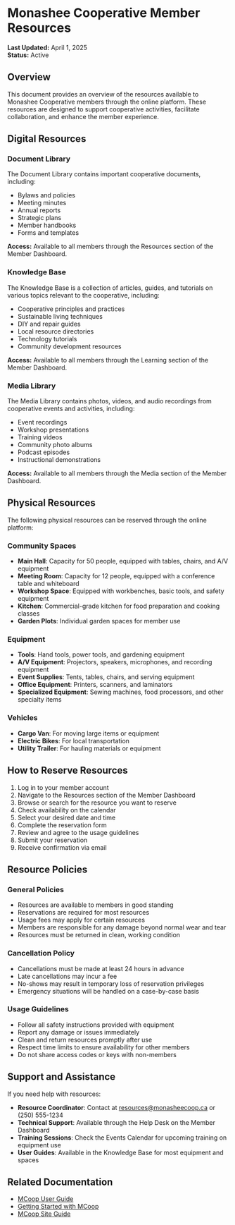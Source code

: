 # Monashee Cooperative Member Resources

**Last Updated:** April 1, 2025  
**Status:** Active

## Overview

This document provides an overview of the resources available to Monashee Cooperative members through the online platform. These resources are designed to support cooperative activities, facilitate collaboration, and enhance the member experience.

## Digital Resources

### Document Library

The Document Library contains important cooperative documents, including:

- Bylaws and policies
- Meeting minutes
- Annual reports
- Strategic plans
- Member handbooks
- Forms and templates

**Access:** Available to all members through the Resources section of the Member Dashboard.

### Knowledge Base

The Knowledge Base is a collection of articles, guides, and tutorials on various topics relevant to the cooperative, including:

- Cooperative principles and practices
- Sustainable living techniques
- DIY and repair guides
- Local resource directories
- Technology tutorials
- Community development resources

**Access:** Available to all members through the Learning section of the Member Dashboard.

### Media Library

The Media Library contains photos, videos, and audio recordings from cooperative events and activities, including:

- Event recordings
- Workshop presentations
- Training videos
- Community photo albums
- Podcast episodes
- Instructional demonstrations

**Access:** Available to all members through the Media section of the Member Dashboard.

## Physical Resources

The following physical resources can be reserved through the online platform:

### Community Spaces

- **Main Hall**: Capacity for 50 people, equipped with tables, chairs, and A/V equipment
- **Meeting Room**: Capacity for 12 people, equipped with a conference table and whiteboard
- **Workshop Space**: Equipped with workbenches, basic tools, and safety equipment
- **Kitchen**: Commercial-grade kitchen for food preparation and cooking classes
- **Garden Plots**: Individual garden spaces for member use

### Equipment

- **Tools**: Hand tools, power tools, and gardening equipment
- **A/V Equipment**: Projectors, speakers, microphones, and recording equipment
- **Event Supplies**: Tents, tables, chairs, and serving equipment
- **Office Equipment**: Printers, scanners, and laminators
- **Specialized Equipment**: Sewing machines, food processors, and other specialty items

### Vehicles

- **Cargo Van**: For moving large items or equipment
- **Electric Bikes**: For local transportation
- **Utility Trailer**: For hauling materials or equipment

## How to Reserve Resources

1. Log in to your member account
2. Navigate to the Resources section of the Member Dashboard
3. Browse or search for the resource you want to reserve
4. Check availability on the calendar
5. Select your desired date and time
6. Complete the reservation form
7. Review and agree to the usage guidelines
8. Submit your reservation
9. Receive confirmation via email

## Resource Policies

### General Policies

- Resources are available to members in good standing
- Reservations are required for most resources
- Usage fees may apply for certain resources
- Members are responsible for any damage beyond normal wear and tear
- Resources must be returned in clean, working condition

### Cancellation Policy

- Cancellations must be made at least 24 hours in advance
- Late cancellations may incur a fee
- No-shows may result in temporary loss of reservation privileges
- Emergency situations will be handled on a case-by-case basis

### Usage Guidelines

- Follow all safety instructions provided with equipment
- Report any damage or issues immediately
- Clean and return resources promptly after use
- Respect time limits to ensure availability for other members
- Do not share access codes or keys with non-members

## Support and Assistance

If you need help with resources:

- **Resource Coordinator**: Contact at resources@monasheecoop.ca or (250) 555-1234
- **Technical Support**: Available through the Help Desk on the Member Dashboard
- **Training Sessions**: Check the Events Calendar for upcoming training on equipment use
- **User Guides**: Available in the Knowledge Base for most equipment and spaces

## Related Documentation

- [MCoop User Guide](/Documentation/roles/normal/mcoop_user_guide.md)
- [Getting Started with MCoop](/Documentation/tutorials/mcoop_getting_started.md)
- [MCoop Site Guide](/Documentation/sites/mcoop/site_guide.md)